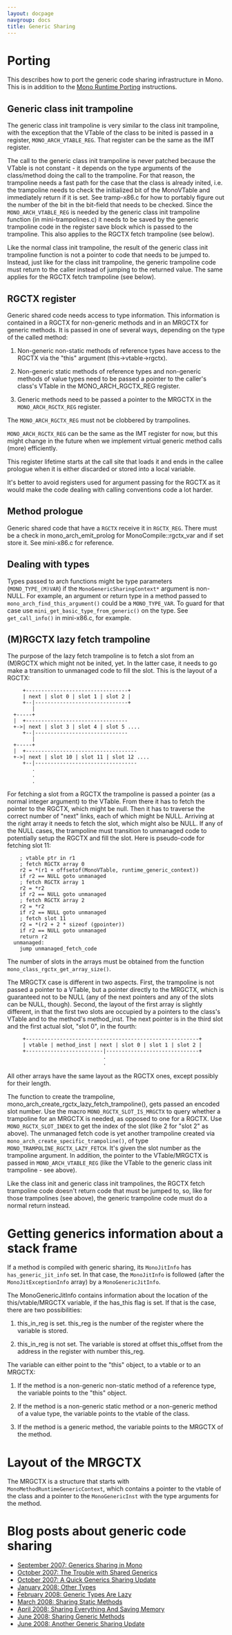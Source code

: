 ```yaml
---
layout: docpage
navgroup: docs
title: Generic Sharing
---
```


Porting
=======

This describes how to port the generic code sharing infrastructure in Mono. This is in addition to the [Mono Runtime Porting]({{site.github.url}}/old_site/Mono:Runtime:Documentation:MiniPorting "Mono:Runtime:Documentation:MiniPorting") instructions.

Generic class init trampoline
-----------------------------

The generic class init trampoline is very similar to the class init trampoline, with the exception that the VTable of the class to be inited is passed in a register, `MONO_ARCH_VTABLE_REG`. That register can be the same as the IMT register.

The call to the generic class init trampoline is never patched because the VTable is not constant - it depends on the type arguments of the class/method doing the call to the trampoline. For that reason, the trampoline needs a fast path for the case that the class is already inited, i.e. the trampoline needs to check the initialized bit of the MonoVTable and immediately return if it is set. See tramp-x86.c for how to portably figure out the number of the bit in the bit-field that needs to be checked. Since the `MONO_ARCH_VTABLE_REG` is needed by the generic class init trampoline function (in mini-trampolines.c) it needs to be saved by the generic trampoline code in the register save block which is passed to the trampoline. This also applies to the RGCTX fetch trampoline (see below).

Like the normal class init trampoline, the result of the generic class init trampoline function is not a pointer to code that needs to be jumped to. Instead, just like for the class init trampoline, the generic trampoline code must return to the caller instead of jumping to the returned value. The same applies for the RGCTX fetch trampoline (see below).

RGCTX register
--------------

Generic shared code needs access to type information. This information is contained in a RGCTX for non-generic methods and in an MRGCTX for generic methods. It is passed in one of several ways, depending on the type of the called method:

1.  Non-generic non-static methods of reference types have access to the RGCTX via the "this" argument (this-\>vtable-\>rgctx).

1.  Non-generic static methods of reference types and non-generic methods of value types need to be passed a pointer to the caller's class's VTable in the MONO\_ARCH\_RGCTX\_REG register.

1.  Generic methods need to be passed a pointer to the MRGCTX in the `MONO_ARCH_RGCTX_REG` register.

The `MONO_ARCH_RGCTX_REG` must not be clobbered by trampolines.

`MONO_ARCH_RGCTX_REG` can be the same as the IMT register for now, but this might change in the future when we implement virtual generic method calls (more) efficiently.

This register lifetime starts at the call site that loads it and ends in the callee prologue when it is either discarded or stored into a local variable.

It's better to avoid registers used for argument passing for the RGCTX as it would make the code dealing with calling conventions code a lot harder.

Method prologue
---------------

Generic shared code that have a `RGCTX` receive it in `RGCTX_REG`. There must be a check in mono\_arch\_emit\_prolog for MonoCompile::rgctx\_var and if set store it. See mini-x86.c for reference.

Dealing with types
------------------

Types passed to arch functions might be type parameters (`MONO_TYPE_(M)VAR`) if the `MonoGenericSharingContext*` argument is non-NULL. For example, an argument or return type in a method passed to `mono_arch_find_this_argument()` could be a `MONO_TYPE_VAR`. To guard for that case use `mini_get_basic_type_from_generic()` on the type. See `get_call_info()` in mini-x86.c, for example.

(M)RGCTX lazy fetch trampoline
------------------------------

The purpose of the lazy fetch trampoline is to fetch a slot from an (M)RGCTX which might not be inited, yet. In the latter case, it needs to go make a transition to unmanaged code to fill the slot. This is the layout of a RGCTX:

         +---------------------------------+
         | next | slot 0 | slot 1 | slot 2 |
         +--|------------------------------+
            |
      +-----+
      |  +---------------------------------
      +->| next | slot 3 | slot 4 | slot 5 ....
         +--|------------------------------
            |
      +-----+
      |  +------------------------------------
      +->| next | slot 10 | slot 11 | slot 12 ....
         +--|---------------------------------
            .
            .
            .

For fetching a slot from a RGCTX the trampoline is passed a pointer (as a normal integer argument) to the VTable. From there it has to fetch the pointer to the RGCTX, which might be null. Then it has to traverse the correct number of "next" links, each of which might be NULL. Arriving at the right array it needs to fetch the slot, which might also be NULL. If any of the NULL cases, the trampoline must transition to unmanaged code to potentially setup the RGCTX and fill the slot. Here is pseudo-code for fetching slot 11:

        ; vtable ptr in r1
        ; fetch RGCTX array 0
        r2 = *(r1 + offsetof(MonoVTable, runtime_generic_context))
        if r2 == NULL goto unmanaged
        ; fetch RGCTX array 1
        r2 = *r2
        if r2 == NULL goto unmanaged
        ; fetch RGCTX array 2
        r2 = *r2
        if r2 == NULL goto unmanaged
        ; fetch slot 11
        r2 = *(r2 + 2 * sizeof (gpointer))
        if r2 == NULL goto unmanaged
        return r2
      unmanaged:
        jump unmanaged_fetch_code

The number of slots in the arrays must be obtained from the function `mono_class_rgctx_get_array_size()`.

The MRGCTX case is different in two aspects. First, the trampoline is not passed a pointer to a VTable, but a pointer directly to the MRGCTX, which is guaranteed not to be NULL (any of the next pointers and any of the slots can be NULL, though). Second, the layout of the first array is slightly different, in that the first two slots are occupied by a pointers to the class's VTable and to the method's method\_inst. The next pointer is in the third slot and the first actual slot, "slot 0", in the fourth:

         +--------------------------------------------------------+
         | vtable | method_inst | next | slot 0 | slot 1 | slot 2 |
         +-------------------------|------------------------------+
                                   .
                                   .

All other arrays have the same layout as the RGCTX ones, except possibly for their length.

The function to create the trampoline, mono\_arch\_create\_rgctx\_lazy\_fetch\_trampoline(), gets passed an encoded slot number. Use the macro `MONO_RGCTX_SLOT_IS_MRGCTX` to query whether a trampoline for an MRGCTX is needed, as opposed to one for a RGCTX. Use `MONO_RGCTX_SLOT_INDEX` to get the index of the slot (like 2 for "slot 2" as above). The unmanaged fetch code is yet another trampoline created via `mono_arch_create_specific_trampoline()`, of type `MONO_TRAMPOLINE_RGCTX_LAZY_FETCH`. It's given the slot number as the trampoline argument. In addition, the pointer to the VTable/MRGCTX is passed in `MONO_ARCH_VTABLE_REG` (like the VTable to the generic class init trampoline - see above).

Like the class init and generic class init trampolines, the RGCTX fetch trampoline code doesn't return code that must be jumped to, so, like for those trampolines (see above), the generic trampoline code must do a normal return instead.

Getting generics information about a stack frame
================================================

If a method is compiled with generic sharing, its `MonoJitInfo` has `has_generic_jit_info` set. In that case, the `MonoJitInfo` is followed (after the `MonoJitExceptionInfo` array) by a `MonoGenericJitInfo`.

The MonoGenericJitInfo contains information about the location of the this/vtable/MRGCTX variable, if the has\_this flag is set. If that is the case, there are two possibilities:

1.  this\_in\_reg is set. this\_reg is the number of the register where the variable is stored.

1.  this\_in\_reg is not set. The variable is stored at offset this\_offset from the address in the register with number this\_reg.

The variable can either point to the "this" object, to a vtable or to an MRGCTX:

1.  If the method is a non-generic non-static method of a reference type, the variable points to the "this" object.

1.  If the method is a non-generic static method or a non-generic method of a value type, the variable points to the vtable of the class.

1.  If the method is a generic method, the variable points to the MRGCTX of the method.

Layout of the MRGCTX
====================

The MRGCTX is a structure that starts with `MonoMethodRuntimeGenericContext`, which contains a pointer to the vtable of the class and a pointer to the `MonoGenericInst` with the type arguments for the method.

Blog posts about generic code sharing
=====================================

-   [September 2007: Generics Sharing in Mono](http://schani.wordpress.com/2007/09/22/generics-sharing-in-mono/)
-   [October 2007: The Trouble with Shared Generics](http://schani.wordpress.com/2007/10/12/the-trouble-with-shared-generics/)
-   [October 2007: A Quick Generics Sharing Update](http://schani.wordpress.com/2007/10/15/a-quick-generics-sharing-update/)
-   [January 2008: Other Types](http://schani.wordpress.com/2008/01/29/other-types/)
-   [February 2008: Generic Types Are Lazy](http://schani.wordpress.com/2008/02/25/generic-types-are-lazy/)
-   [March 2008: Sharing Static Methods](http://schani.wordpress.com/2008/03/10/sharing-static-methods/)
-   [April 2008: Sharing Everything And Saving Memory](http://schani.wordpress.com/2008/04/22/sharing-everything-and-saving-memory/)
-   [June 2008: Sharing Generic Methods](http://schani.wordpress.com/2008/06/02/sharing-generic-methods/)
-   [June 2008: Another Generic Sharing Update](http://schani.wordpress.com/2008/06/27/another-generic-sharing-update/)



